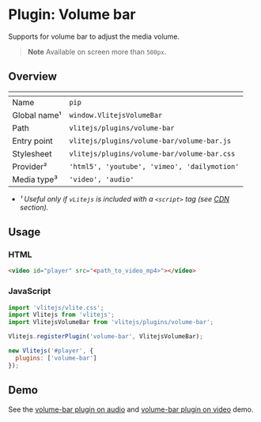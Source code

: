 # Plugin: Volume bar

Supports for volume bar to adjust the media volume.

> **Note** Available on screen more than `500px`.

## Overview

| <!-- -->          | <!-- -->                                     |
| ----------------- | -------------------------------------------- |
| Name              | `pip`                                        |
| Global name&sup1; | `window.VlitejsVolumeBar`                    |
| Path              | `vlitejs/plugins/volume-bar`                 |
| Entry point       | `vlitejs/plugins/volume-bar/volume-bar.js`   |
| Stylesheet        | `vlitejs/plugins/volume-bar/volume-bar.css`  |
| Provider&sup2;    | `'html5', 'youtube', 'vimeo', 'dailymotion'` |
| Media type&sup3;  | `'video', 'audio'`                           |

- _&sup1; Useful only if `vLitejs` is included with a `<script>` tag (see [CDN](../../../README.md#CDN) section)._

## Usage

### HTML

```html
<video id="player" src="<path_to_video_mp4>"></video>
```

### JavaScript

```js
import 'vlitejs/vlite.css';
import Vlitejs from 'vlitejs';
import VlitejsVolumeBar from 'vlitejs/plugins/volume-bar';

Vlitejs.registerPlugin('volume-bar', VlitejsVolumeBar);

new Vlitejs('#player', {
  plugins: ['volume-bar']
});
```

## Demo

See the [volume-bar plugin on audio](https://glitch.com/edit/#!/vlitejs-html5-audio-volume-bar?previewSize=50&attributionHidden=false&sidebarCollapsed=false&path=index.html&previewFirst=false) and [volume-bar plugin on video](https://glitch.com/edit/#!/vlitejs-html5-video-volume-bar?previewSize=50&attributionHidden=false&sidebarCollapsed=false&path=index.html&previewFirst=false) demo.
